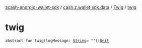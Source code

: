 [zcash-android-wallet-sdk](../../index.md) / [cash.z.wallet.sdk.data](../index.md) / [Twig](index.md) / [twig](./twig.md)

# twig

`abstract fun twig(logMessage: `[`String`](https://kotlinlang.org/api/latest/jvm/stdlib/kotlin/-string/index.html)` = ""): `[`Unit`](https://kotlinlang.org/api/latest/jvm/stdlib/kotlin/-unit/index.html)